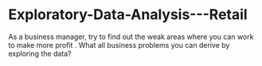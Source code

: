 # Exploratory-Data-Analysis---Retail
As a business manager, try to find out the weak areas where you can work to make more profit . What all business problems you can derive by exploring the data?
